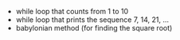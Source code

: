 - while loop that counts from 1 to 10
- while loop that prints the sequence 7, 14, 21, ...
- babylonian method (for finding the square root)

